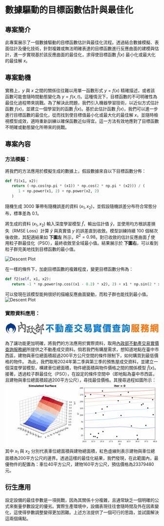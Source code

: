 # 數據驅動的目標函數估計與最佳化
## 專案簡介

此專案展示了一個數據驅動的目標函數估計與最佳化流程。透過結合數據模擬、表面估計及優化技術，針對複雜或無法明確表達的目標函數進行反應曲面的建模與估計，進一步實現基於該反應曲面的最佳化，求得使目標函數 $\hat{f}(x)$ 最小化或最大化的最佳解 $x$。

## 專案動機

實務上，$y$ 與 $x$ 之間的關係往往難以用單一函數形式 $y = f(x)$ 精確描述，或者該函數可能會隨時間動態變化為 $y = f(x, t)$。這種情況下，目標函數的不可明確性為最佳化過程帶來挑戰。為了解決此問題，我們引入機器學習技術，以近似方式估計函數 $f(x)$，並建立一個學習到的函數 $\hat{f}(x)$。基於此估計函數 $\hat{f}(x)$，我們可以進一步進行目標函數的最佳化，從而找到使目標值最小化或最大化的最佳解 $x$，並隨時檢視模型成效，適時重新訓練以確保函數近似得宜。這一方法有效地應對了目標函數不明確或動態變化所帶來的挑戰。

## 專案內容

### 方法模擬：

將我們的方法應用於模擬生成的數據上，假設數據來自以下目標函數分佈：

``` python
def f1(x1, x2):
   return (-np.cos(np.pi * (x1)) * np.cos(2 * np.pi * (x2))) / (
      1 + np.power(x1, 2) + np.power(x2, 2)
   )
```
隨機生成 3000 筆帶有隨機誤差的資料 $(x_1, x_2)$，並假設隨機誤差分布符合常態分布，標準差為 0.1。

將生成的資料 $(x_1, x_2)$ 輸入深度學習模型 $\hat{f}$，輸出估計值 $\hat{y}$，並使用均方根誤差損失（RMSE Loss）計算 $\hat{y}$ 與真實值 $y$ 的誤差直到收斂。模型訓練持續 $100$ 個梯次後收斂，其配適結果如 **下圖左** 所示，$R^2 = 0.98$。對已收斂的估計反應曲面 $\hat{f}$ 使用粒子群最佳化（PSO），最終收斂至全域最小值。結果展示於 **下圖右**，可以看到粒子群完美地找到目標函數的最小值。

![Descent Plot](./plots/simulate_F1.gif)

在一樣的條件下，加劇目標函數的複雜程度，變更目標函數分佈為：
``` python
def f2(self, x1, x2):
   return -1 * np.power(np.cos((x1 - 0.2) * x2), 2) + x1 * np.sin(2 * x1 + x2)
```
可以發現在該模型能夠很好的描繪反應曲面變動，而粒子群也能找到最小值。
![Descent Plot](./plots/simulate_F2.gif)

### 實際資料應用：
![Data Logo](./plots/logo-xs.svg)

為了讓功能更加明確，將我們的方法應用於實際資料，取用[內政部不動產交易實價查詢服務網](https://plvr.land.moi.gov.tw/DownloadOpenData)所提供之不動產成交資料。倘若我們有購屋需求，想知道地點在臺中市西區，建物與車位總面積超過200平方公尺空間的條件限制下，如何購買到最低價格的物件。
為此，我們取用2024年第二季與第三季的預售屋成交資料，並建立一個深度學習模型，構建車位總面積，物件總面積與物件價格之間的關係模型 $\hat{f}(x)$。接著，透過粒子群最佳化（PSO），在設定的條件空間中（即地點為臺中市西區，且建物與車位總面積超過200平方公尺），尋找最佳價格。其搜尋過程如圖所示：
![Descent Plot](./plots/housing.gif)
其中 $x_1$ 與 $x_2$ 分別代表車位總面積與建物總面積，紅色虛線則表示建物與車位總面積為200平方公尺的邊界。透過這樣的最佳化結果，我們發現，在此範圍內，最優物件的配置為：車位40平方公尺，建物160平方公尺，預估價格為23379480元。


## 衍生應用

設定設備的最佳參數是一項挑戰，因為其關係十分複雜，且通常缺乏一個明確的公式來衡量參數設定的優劣。實際生產環境中，設備表現往往會隨時間及外在因素變化，這使得參數調整變得更加困難。上述方法提供了一個可行的思路，並試圖解決這兩個痛點。